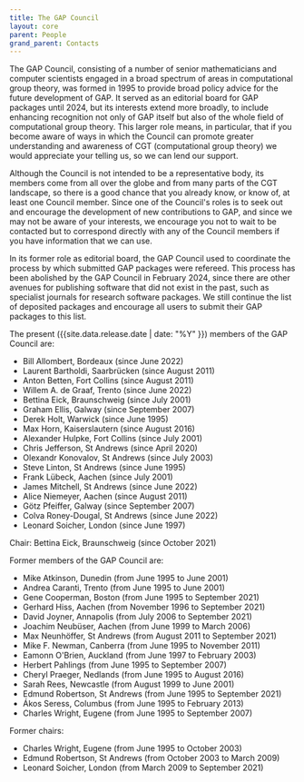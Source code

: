```yaml
---
title: The GAP Council
layout: core
parent: People
grand_parent: Contacts
---
```


The GAP Council, consisting of a number of senior
mathematicians and computer scientists engaged in a broad spectrum of
areas in computational group theory, was formed in 1995 to provide broad
policy advice for the future development of GAP. It served as an editorial
board for GAP packages until 2024, but its interests extend more broadly, to include
enhancing recognition not only of GAP itself but also of
the whole field of computational group theory. This larger role means,
in particular, that if you become aware of ways in which the Council can
promote greater understanding and awareness of CGT (computational group
theory) we would appreciate your telling us, so we can lend our support.

Although the Council is not intended to be a representative body, its
members come from all over the globe and from many parts of the CGT
landscape, so there is a good chance that you already know, or know of,
at least one Council member. Since one of the Council's roles is to seek
out and encourage the development of new contributions to
GAP, and since we may not be aware of your interests,
we encourage you not to wait to be contacted but to correspond directly
with any of the Council members if you have information that we can use.

In its former role as editorial board, the GAP Council used to
coordinate the process by which submitted GAP packages
were refereed. This process has been abolished by the GAP Council in
February 2024, since there are other avenues for publishing software
that did not exist in the past, such as specialist journals for research
software packages. We still continue the list of deposited packages and
encourage all users to submit their GAP packages to this list.

The present ({{site.data.release.date | date: "%Y" }}) members of the GAP Council are:

- Bill Allombert, Bordeaux (since June 2022)
- Laurent Bartholdi, Saarbrücken (since August 2011)
- Anton Betten, Fort Collins (since August 2011)
- Willem A. de Graaf, Trento (since June 2022)
- Bettina Eick, Braunschweig (since July 2001)
- Graham Ellis, Galway (since September 2007)
- Derek Holt, Warwick (since June 1995)
- Max Horn, Kaiserslautern (since August 2016)
- Alexander Hulpke, Fort Collins (since July 2001)
- Chris Jefferson, St Andrews (since April 2020)
- Olexandr Konovalov, St Andrews (since July 2003)
- Steve Linton, St Andrews (since June 1995)
- Frank Lübeck, Aachen (since July 2001)
- James Mitchell, St Andrews (since June 2022)
- Alice Niemeyer, Aachen (since August 2011)
- Götz Pfeiffer, Galway (since September 2007)
- Colva Roney-Dougal, St Andrews (since June 2022)
- Leonard Soicher, London (since June 1997)

Chair: Bettina Eick, Braunschweig (since October 2021)

Former members of the GAP Council are:

- Mike Atkinson, Dunedin (from June 1995 to June 2001)
- Andrea Caranti, Trento (from June 1995 to June 2001)
- Gene Cooperman, Boston (from June 1995 to September 2021)
- Gerhard Hiss, Aachen (from November 1996 to September 2021)
- David Joyner, Annapolis (from July 2006 to September 2021)
- Joachim Neubüser, Aachen (from June 1999 to March 2006)
- Max Neunhöffer, St Andrews (from August 2011 to September 2021)
- Mike F. Newman, Canberra (from June 1995 to November 2011)
- Eamonn O'Brien, Auckland (from June 1997 to February 2003)
- Herbert Pahlings (from June 1995 to September 2007)
- Cheryl Praeger, Nedlands (from June 1995 to August 2016)
- Sarah Rees, Newcastle (from August 1999 to June 2001)
- Edmund Robertson, St Andrews (from June 1995 to September 2021)
- Ákos Seress, Columbus (from June 1995 to February 2013)
- Charles Wright, Eugene (from June 1995 to September 2007)

Former chairs:

- Charles Wright, Eugene (from June 1995 to October 2003)
- Edmund Robertson, St Andrews (from October 2003 to March 2009)
- Leonard Soicher, London (from March 2009 to September 2021)
